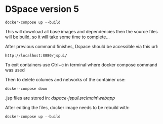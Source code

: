 # DSpace version 5

```
docker-compose up --build
```

This will download all base images and dependencies then the source files will be build, so it will take some time to complete...

After previous command finishes, Dspace should be accessible via this url:
```
http://localhost:8080/jspui/
```

To exit containers use Ctrl+c in terminal where docker compose command was used

Then to delete columes and networks of the container use:

```
docker-compose down
```

.jsp files are stored in:
*dspace-jspui\src\main\webapp*

After editing the files, docker image needs to be rebuild with:

```
docker-compose up --build
```
